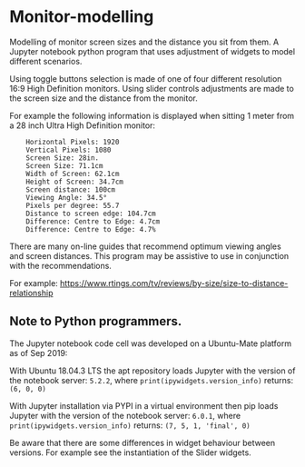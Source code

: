 # Monitor-modelling

Modelling of monitor screen sizes and the distance you sit from them. A Jupyter notebook python program that uses adjustment of widgets to model different scenarios.

Using toggle buttons selection is made of one of four different resolution 16:9 High Definition monitors. Using slider controls adjustments are made to the screen size and the distance from the monitor. 


For example the following information is displayed when sitting 1 meter from a 28 inch Ultra High Definition monitor: 

```
    Horizontal Pixels: 1920
    Vertical Pixels: 1080
    Screen Size: 28in.
    Screen Size: 71.1cm
    Width of Screen: 62.1cm
    Height of Screen: 34.7cm
    Screen distance: 100cm
    Viewing Angle: 34.5°
    Pixels per degree: 55.7
    Distance to screen edge: 104.7cm
    Difference: Centre to Edge: 4.7cm
    Difference: Centre to Edge: 4.7%
```

There are many on-line guides that recommend optimum viewing angles and screen distances. This program may be assistive to use in conjunction with the recommendations. 

For example: 
https://www.rtings.com/tv/reviews/by-size/size-to-distance-relationship


## Note to Python programmers.

The Jupyter notebook code cell was developed on a Ubuntu-Mate platform as of Sep 2019:

With Ubuntu 18.04.3 LTS the apt repository loads Jupyter with the version of the notebook server: `5.2.2`, where `print(ipywidgets.version_info)` returns: `(6, 0, 0)`

With Jupyter installation via PYPI in a virtual environment then pip loads Jupyter with the version of the notebook server: `6.0.1`, where `print(ipywidgets.version_info)` returns: `(7, 5, 1, 'final', 0)` 

Be aware that there are some differences in widget behaviour between versions. For example see the instantiation of the Slider widgets.


